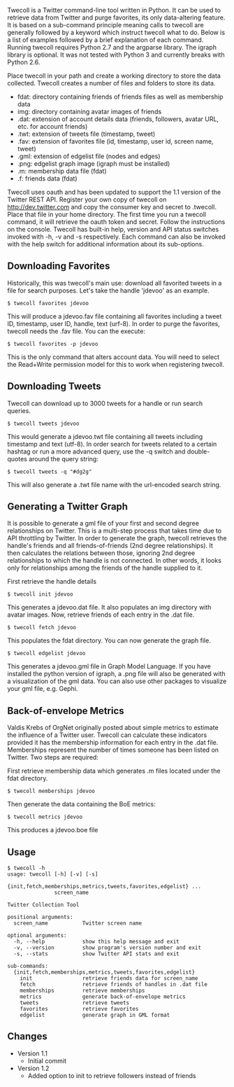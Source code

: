 Twecoll is a Twitter command-line tool written in Python. It can be used to retrieve data from Twitter and purge favorites, its only data-altering feature. It is based on a sub-command principle meaning calls to twecoll are generally followed by a keyword which instruct twecoll what to do. Below is a list of examples followed by a brief explanation of each command. Running twecoll requires Python 2.7 and the argparse library. The igraph library is optional. It was not tested with Python 3 and currently breaks with Python 2.6.

Place twecoll in your path and create a working directory to store the data collected. Twecoll creates a number of files and folders to store its data.

* fdat: directory containing friends of friends files as well as membership data
* img: directory containing avatar images of friends
* .dat: extension of account details data (friends, followers, avatar URL, etc. for account friends)
* .twt: extension of tweets file (timestamp, tweet)
* .fav: extension of favorites file (id, timestamp, user id, screen name, tweet)
* .gml: extension of edgelist file (nodes and edges)
* .png: edgelist graph image (igraph must be installed)
* .m: membership data file (fdat)
* .f: friends data (fdat)

Twecoll uses oauth and has been updated to support the 1.1 version of the Twitter REST API. Register your own copy of twecoll on http://dev.twitter.com and copy the consumer key and secret to .twecoll. Place that file in your home directory. The first time you run a twecoll command, it will retrieve the oauth token and secret. Follow the instructions on the console. Twecoll has built-in help, version and API status switches invoked with -h, -v and -s respectively. Each command can also be invoked with the help switch for additional information about its sub-options.


## Downloading Favorites
Historically, this was twecoll's main use: download all favorited tweets in a file for search purposes. Let's take the handle 'jdevoo' as an example.

```
$ twecoll favorites jdevoo
```

This will produce a jdevoo.fav file containing all favorites including a tweet ID, timestamp, user ID, handle, text (urf-8).
In order to purge the favorites, twecoll needs the .fav file. You can the execute:

```
$ twecoll favorites -p jdevoo
```

This is the only command that alters account data. You will need to select the Read+Write permission model for this to work when registering twecoll.


## Downloading Tweets
Twecoll can download up to 3000 tweets for a handle or run search queries.

```
$ twecoll tweets jdevoo
```

This would generate a jdevoo.twt file containing all tweets including timestamp and text (utf-8).
In order search for tweets related to a certain hashtag or run a more advanced query, use the -q switch and double-quotes around the query string:

```
$ twecoll tweets -q "#dg2g"
```

This will also generate a .twt file name with the url-encoded search string.


## Generating a Twitter Graph
It is possible to generate a gml file of your first and second degree relationships on Twitter. This is a multi-step process that takes time due to API throttling by Twitter. In order to generate the graph, twecoll retrieves the handle's friends and all friends-of-friends (2nd degree relationships). It then calculates the relations between those, ignoring 2nd degree relationships to which the handle is not connected. In other words, it looks only for relationships among the friends of the handle supplied to it.

First retrieve the handle details

```
$ twecoll init jdevoo
```

This generates a jdevoo.dat file. It also populates an img directory with avatar images. Now, retrieve friends of each entry in the .dat file.

```
$ twecoll fetch jdevoo
```

This populates the fdat directory. You can now generate the graph file.

```
$ twecoll edgelist jdevoo
```

This generates a jdevoo.gml file in Graph Model Language. If you have installed the python version of igraph, a .png file will also be generated with a visualization of the gml data. You can also use other packages to visualize your gml file, e.g. Gephi.


## Back-of-envelope Metrics
Valdis Krebs of OrgNet originally posted about simple metrics to estimate the influence of a Twitter user. Twecoll can calculate these indicators provided it has the membership information for each entry in the .dat file. Memberships represent the number of times someone has been listed on Twitter. Two steps are required:

First retrieve membership data which generates .m files located under the fdat directory.

```
$ twecoll memberships jdevoo
```

Then generate the data containing the BoE metrics:

```
$ twecoll metrics jdevoo
```

This produces a jdevoo.boe file


## Usage
```
$ twecoll -h
usage: twecoll [-h] [-v] [-s]
               {init,fetch,memberships,metrics,tweets,favorites,edgelist} ...
               screen_name

Twitter Collection Tool

positional arguments:
  screen_name           Twitter screen name

optional arguments:
  -h, --help            show this help message and exit
  -v, --version         show program's version number and exit
  -s, --stats           show Twitter API stats and exit

sub-commands:
  {init,fetch,memberships,metrics,tweets,favorites,edgelist}
    init                retrieve friends data for screen_name
    fetch               retrieve friends of handles in .dat file
    memberships         retrieve memberships
    metrics             generate back-of-envelope metrics
    tweets              retrieve tweets
    favorites           retrieve favorites
    edgelist            generate graph in GML format
```

## Changes

* Version 1.1
	- Initial commit
* Version 1.2
	- Added option to init to retrieve followers instead of friends

